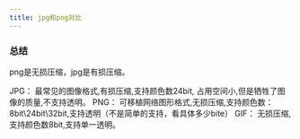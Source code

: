```yaml
---
title: jpg和png对比
---
```



### 总结

png是无损压缩，jpg是有损压缩。


JPG： 最常见的图像格式,有损压缩,支持颜色数24bit, 占用空间小,但是牺牲了图像的质量,不支持透明。
PNG： 可移植网络图形格式,无损压缩,支持颜色数：8bit\24bit\32bit,支持透明（不是简单的支持，看具体多少bite）
GIF： 无损压缩,支持颜色数8bit,支持单一透明。